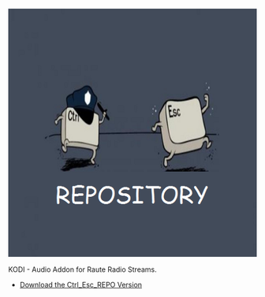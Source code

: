 ![Raute Radio Streams](icon.png)

KODI - Audio Addon for Raute Radio Streams.



* [Download the Ctrl_Esc_REPO Version](https://bit.ly/3k6V62s)




